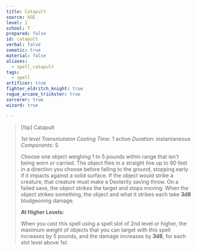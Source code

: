 ```yaml
---
title: Catapult
source: XGE
level: 1
school: T
prepared: false
id: catapult
verbal: false
somatic: true
material: false
aliases:
  - spell_catapult
tags:
  - spell
artificer: true
fighter_eldritch_knight: true
rogue_arcane_trickster: true
sorcerer: true
wizard: true

---
```

>[!tip] Catapult
>
> *1st level Transmutaion*
> *Casting Time:* 1 action
> *Duration:* instantaneous
> *Components:* S
>
>Choose one object weighing 1 to 5 pounds within range that isn't being worn or carried. The object flies in a straight line up to 90 feet in a direction you choose before falling to the ground, stopping early if it impacts against a solid surface. If the object would strike a creature, that creature must make a Dexterity saving throw. On a failed save, the object strikes the target and stops moving. When the object strikes something, the object and what it strikes each take **3d8** bludgeoning damage.
>
>**At Higher Levels:**
>
>When you cast this spell using a spell slot of 2nd level or higher, the maximum weight of objects that you can target with this spell increases by 5 pounds, and the damage increases by **3d8**, for each slot level above 1st.
>

